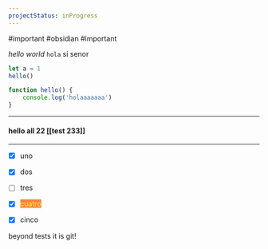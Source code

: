 ```yaml
---
projectStatus: inProgress  
---
```

#important
#obsidian
#important 


*hello* _world_ `hola` si senor 
``` javascript
let a = 1
hello()

function hello() {
	console.log('holaaaaaaa')
}
```

---

#### hello all 22 [[test 233]] 

---
- [x] uno
- [x] dos
- [ ] tres
- [x] <mark style="font-weight:400;color:yellow;background: coral;">cuatro</mark> 
- [x] cinco


beyond tests it is git!